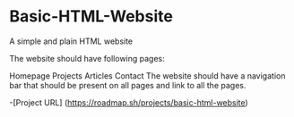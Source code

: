 # Basic-HTML-Website
A simple and plain HTML website

The website should have following pages:

Homepage
Projects
Articles
Contact
The website should have a navigation bar that should be present on all pages and link to all the pages.

-[Project URL] (https://roadmap.sh/projects/basic-html-website)
